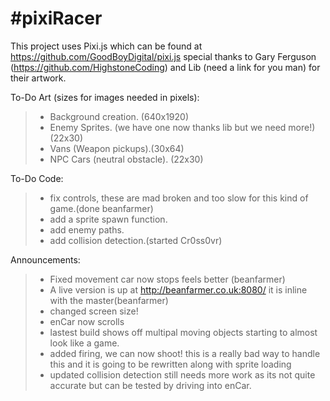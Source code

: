 #pixiRacer
=========

This project uses Pixi.js which can be found at https://github.com/GoodBoyDigital/pixi.js
special thanks to Gary Ferguson (https://github.com/HighstoneCoding) and Lib (need a link for you man)
for their artwork.

To-Do Art (sizes for images needed in pixels):
>- Background creation. (640x1920)
>- Enemy Sprites. (we have one now thanks lib but we need more!)(22x30)
>- Vans (Weapon pickups).(30x64)
>- NPC Cars (neutral obstacle). (22x30)

To-Do Code:
>- fix controls, these are mad broken and too slow for this kind of game.(done beanfarmer)
>- add a sprite spawn function.
>- add enemy paths.
>- add collision detection.(started Cr0ss0vr)

Announcements:

>- Fixed movement car now stops feels better (beanfarmer)
>- A live version is up at http://beanfarmer.co.uk:8080/ it is inline with the master(beanfarmer)
>- changed screen size!
>- enCar now scrolls
>- lastest build shows off multipal moving objects starting to almost look like a game.
>- added firing, we can now shoot! this is a really bad way to handle this and it is going to be rewritten along with sprite loading
>- updated collision detection still needs more work as its not quite accurate but can be tested by driving into enCar.
